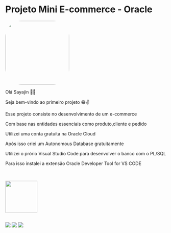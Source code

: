 # Projeto Mini E-commerce - Oracle

<img width="200" height="200" align="center" style="border-radius:50px;" src="https://media1.tenor.com/images/9b790346428732ac43343d1a72d3d0bc/tenor.gif?itemid=12582418" />

Olá Sayajin 👊💥

Seja bem-vindo ao primeiro projeto 😁✌️

Esse projeto consiste no desenvolvimento de um e-commerce

Com base nas entidades essenciais como produto,cliente e pedido

Utilizei uma conta gratuita na Oracle Cloud

Após isso criei um Autonomous Database gratuitamente

Utilizei o prório Visual Studio Code para desenvolver o banco com o PL/SQL

Para isso instalei a extensão Oracle Developer Tool for VS CODE


##

<div style="display: inline_block"><br>
  <img width="100" height="100" align="center" src="https://cdn.jsdelivr.net/gh/devicons/devicon/icons/oracle/oracle-original.svg" />  
</div>

  ##
 
<div> 
  <a href="https://www.youtube.com/channel/UC6aR2nPTkD6GECmEjQBEWtQ" target="_blank"><img src="https://img.shields.io/badge/YouTube-FF0000?style=for-the-badge&logo=youtube&logoColor=white" target="_blank"></a>
  <a href = "mailto:sayajinsql@outlook.com"><img src="https://img.shields.io/badge/Microsoft_Outlook-0078D4?style=for-the-badge&logo=microsoft-outlook&logoColor=white" target="_blank"></a>
  <a href="https://www.linkedin.com/in/jvnogueiraa" target="_blank"><img src="https://img.shields.io/badge/-LinkedIn-%230077B5?style=for-the-badge&logo=linkedin&logoColor=white" target="_blank"></a> 

 
</div>
